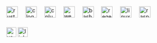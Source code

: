 <h3 align="left"></h3>

###

<div align="left">
  <img src="https://skillicons.dev/icons?i=rust" height="30" alt="rust logo"  />
  <img width="12" />
  <img src="https://skillicons.dev/icons?i=c" height="30" alt="c logo"  />
  <img width="12" />
  <img src="https://skillicons.dev/icons?i=cpp" height="30" alt="cplusplus logo"  />
  <img width="12" />
  <img src="https://skillicons.dev/icons?i=wasm" height="30" alt="webassembly logo"  />
  <img width="12" />
  <img src="https://skillicons.dev/icons?i=bash" height="30" alt="bash logo"  />
  <img width="12" />
  <img src="https://skillicons.dev/icons?i=regex" height="30" alt="regex logo"  />
  <img width="12" />
  <img src="https://skillicons.dev/icons?i=linux" height="30" alt="linux logo"  />
  <img width="12" />
  <img src="https://skillicons.dev/icons?i=raspberrypi" height="30" alt="raspberrypi logo"  />
</div>

###

<div align="left">
  <img src="https://img.shields.io/static/v1?message=Youtube&logo=youtube&label=Soon%20on&color=FF0000&logoColor=black&labelColor=&style=for-the-badge" height="26" alt="youtube logo"  />
  <a href="https://linkedin.com/in/luiz-gustavo-7Cheater8" target="_blank">
    <img src="https://img.shields.io/static/v1?message=LinkedIn&logo=linkedin&label=&color=0077B5&logoColor=black&labelColor=&style=for-the-badge" height="26" alt="linkedin logo"  />
  </a>
</div>

###

<!-- <img align="right" height="120" src="https://i.imgflip.com/65efzo.gif"  /> -->


###

<!--  <div align="left">
  <img src="https://github-readme-stats.vercel.app/api?username=7Cheater8&hide_title=false&hide_rank=false&show_icons=true&include_all_commits=true&count_private=true&disable_animations=true&theme=github_dark&locale=en&hide_border=true&custom_title=Stats%20" height="100" alt="stats graph"  />
  <img src="https://github-readme-stats.vercel.app/api/top-langs?username=7Cheater8&locale=en&hide_title=false&layout=compact&card_width=320&langs_count=5&theme=github_dark&hide_border=true" height="100" alt="languages graph"  />
</div> -->

###

<br clear="both">


<!--  <img src="https://raw.githubusercontent.com/7Cheater8/7Cheater8/output/snake.svg" alt="Snake animation" /> -->


###
